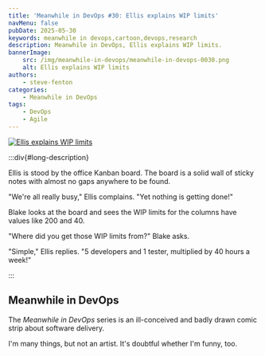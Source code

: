 ```yaml
---
title: 'Meanwhile in DevOps #30: Ellis explains WIP limits'
navMenu: false
pubDate: 2025-05-30
keywords: meanwhile in devops,cartoon,devops,research
description: Meanwhile in DevOps, Ellis explains WIP limits.
bannerImage:
    src: /img/meanwhile-in-devops/meanwhile-in-devops-0030.png
    alt: Ellis explains WIP limits
authors:
    - steve-fenton
categories:
    - Meanwhile in DevOps
tags:
    - DevOps
    - Agile
---
```


<a href="#long-description">
<img src="/img/meanwhile-in-devops/meanwhile-in-devops-0030.png" alt="Ellis explains WIP limits" />
</a>

:::div{#long-description}

Ellis is stood by the office Kanban board. The board is a solid wall of sticky notes with almost no gaps anywhere to be found.

"We're all really busy," Ellis complains. "Yet nothing is getting done!"

Blake looks at the board and sees the WIP limits for the columns have values like 200 and 40.

"Where did you get those WIP limits from?" Blake asks.

"Simple," Ellis replies. "5 developers and 1 tester, multiplied by 40 hours a week!"

:::

## Meanwhile in DevOps

The *Meanwhile in DevOps* series is an ill-conceived and badly drawn comic strip about software delivery.

I'm many things, but not an artist. It's doubtful whether I'm funny, too.
